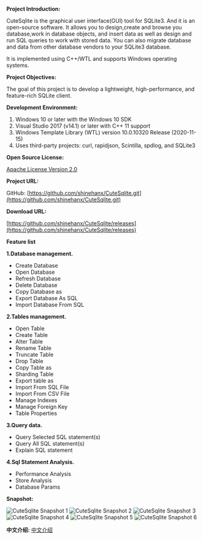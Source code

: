 **Project Introduction:**

CuteSqlite is the graphical user interface(GUI) tool for SQLite3. And it is an open-source software.
It allows you to design,create and browse you database,work in database objects, and insert data as well as design and run SQL queries to work with stored data.
You can also migrate database and data from other database vendors to your SQLite3 database. 

It is implemented using C++/WTL and supports Windows operating systems.


**Project Objectives:**

The goal of this project is to develop a lightweight, high-performance, and feature-rich SQLite client.

**Development Environment:**

1. Windows 10 or later with the Windows 10 SDK
2. Visual Studio 2017 (v14.1) or later with C++ 11 support
3. Windows Template Library (WTL) version 10.0.10320 Release (2020-11-15)
4. Uses third-party projects: curl, rapidjson, Scintilla, spdlog, and SQLite3


**Open Source License:**

[Apache License Version 2.0](http://www.apache.org/licenses/LICENSE-2.0)

**Project URL:**

GitHub: [https://github.com/shinehanx/CuteSqlite.git](https://github.com/shinehanx/CuteSqlite.git)

**Download URL:**

[https://github.com/shinehanx/CuteSqlite/releases](https://github.com/shinehanx/CuteSqlite/releases)

**Feature list**

**1.Database management.**

- Create Database
- Open Database
- Refresh Database
- Delete Database
- Copy Database as
- Export Database As SQL
- Import Database From SQL

**2.Tables management.**

- Open Table
- Create Table
- Alter Table
- Rename Table
- Truncate Table
- Drop Table
- Copy Table as
- Sharding Table
- Export table as
- Import From SQL File
- Import From CSV File
- Manage Indexes
- Manage Foreign Key
- Table Properties 

**3.Query data.**

- Query Selected SQL statement(s)
- Query All SQL statement(s)
- Explain SQL statement

**4.Sql Statement Analysis.**
- Performance Analysis
- Store Analysis
- Database Params

**Snapshot:**

![CuteSqlite Snapshot 1](https://img-blog.csdnimg.cn/direct/aada3b7672e54eef871c25ab081fa8ba.jpeg)
![CuteSqlite Snapshot 2](https://img-blog.csdnimg.cn/direct/a6aeada2ca9a478da2ada72c337be5cd.jpeg#pic_center)
![CuteSqlite Snapshot 3](https://img-blog.csdnimg.cn/direct/cdad9e003c8e4efdaa394ded35637fa8.jpeg#pic_center)
![CuteSqlite Snapshot 4](https://img-blog.csdnimg.cn/direct/0874158219134d479018b61b8ffff2f1.jpeg#pic_center)
![CuteSqlite Snapshot 5](https://img-blog.csdnimg.cn/direct/816ebdc71f8544608bf36559828310e6.jpeg#pic_center)
![CuteSqlite Snapshot 6](https://img-blog.csdnimg.cn/84f044745ce240898a48c1736ce041ca.png#pic_center)

**中文介绍:**
[中文介绍](README.ZH.MD)
​
